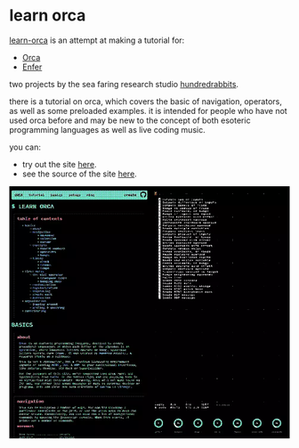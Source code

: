 # learn orca

[learn-orca](https://metasyn.github.io/learn-orca) is an attempt at making a tutorial for:

- [Orca](https://github.com/hundredrabbits/Orca)
- [Enfer](https://github.com/neauoire/Enfer)

two projects by the sea faring research studio [hundredrabbits](https://100r.co).

there is a tutorial on orca, which covers the basic of navigation, operators,
as well as some preloaded examples. it is intended for people who have not used
orca before and may be new to the concept of both esoteric programming languages
as well as live coding music.

you can:

- try out the site [here](https://metasyn.github.io/learn-orca).
- see the source of the site [here](https://github.com/metasyn/learn-orca).

<img src="resources/img/dithered_learn-orca.png" alt="screenshot of learn-orca site" width="800"/>
